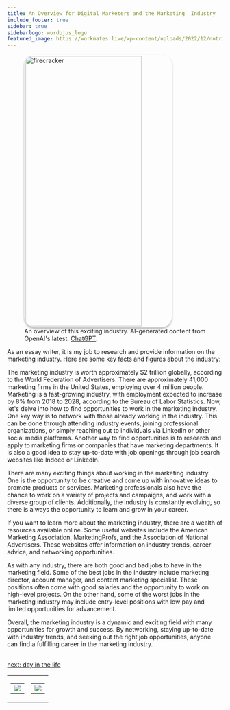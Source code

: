 ```yaml
---
title: An Overview for Digital Marketers and the Marketing  Industry
include_footer: true
sidebar: true
sidebarlogo: wordojos_logo
featured_image: https://workmates.live/wp-content/uploads/2022/12/nutritionist-5-scaled.jpg
---
```

<figure>
    <img src='/uploads/small/digitalmarketers.jpg' style="width: 80%;height: 630px;padding: 3px; box-shadow: 0 3px 5px rgba(0,0,0,.3);border-radius: 25px;overflow: hidden;border: none;" align="middle"; alt='firecracker';/>
    <figcaption>An overview of this exciting industry. AI-generated content from OpenAI's latest: <a href="https://openai.com/blog/chatgpt/" >ChatGPT</a>.</figcaption>
</figure>
<p>
As an essay writer, it is my job to research and provide information on the marketing industry. Here are some key facts and figures about the industry:

The marketing industry is worth approximately $2 trillion globally, according to the World Federation of Advertisers.
There are approximately 41,000 marketing firms in the United States, employing over 4 million people.
Marketing is a fast-growing industry, with employment expected to increase by 8% from 2018 to 2028, according to the Bureau of Labor Statistics.
Now, let's delve into how to find opportunities to work in the marketing industry. One key way is to network with those already working in the industry. This can be done through attending industry events, joining professional organizations, or simply reaching out to individuals via LinkedIn or other social media platforms. Another way to find opportunities is to research and apply to marketing firms or companies that have marketing departments. It is also a good idea to stay up-to-date with job openings through job search websites like Indeed or LinkedIn.

There are many exciting things about working in the marketing industry. One is the opportunity to be creative and come up with innovative ideas to promote products or services. Marketing professionals also have the chance to work on a variety of projects and campaigns, and work with a diverse group of clients. Additionally, the industry is constantly evolving, so there is always the opportunity to learn and grow in your career.

If you want to learn more about the marketing industry, there are a wealth of resources available online. Some useful websites include the American Marketing Association, MarketingProfs, and the Association of National Advertisers. These websites offer information on industry trends, career advice, and networking opportunities.

As with any industry, there are both good and bad jobs to have in the marketing field. Some of the best jobs in the industry include marketing director, account manager, and content marketing specialist. These positions often come with good salaries and the opportunity to work on high-level projects. On the other hand, some of the worst jobs in the marketing industry may include entry-level positions with low pay and limited opportunities for advancement.

Overall, the marketing industry is a dynamic and exciting field with many opportunities for growth and success. By networking, staying up-to-date with industry trends, and seeking out the right job opportunities, anyone can find a fulfilling career in the marketing industry.

<br>
<a href="https://workdojos.com/digitalmarketers/day-in-the-life">next: day in the life</a>
</p>
<table border="0" cellpadding="0" cellspacing="0" width="600" id="templateColumns">
    <tr>
        <td align="center" valign="top" width="50%" class="templateColumnContainer">
            <table border="0" cellpadding="10" cellspacing="0" height="100%" width="100px">
                <tr>
                    <td class="leftColumnContent">
                      <a href="https://digitalmarketers.workdojos.com">
                        <img src="/uploads/d.svg" class="columnImage" />
                    </td>
                </tr>
            </table>
        </td>
        <td align="center" valign="top" width="50%" class="templateColumnContainer">
            <table border="0" cellpadding="10" cellspacing="0" height="100%" width="100px">
                <tr>
                    <td class="rightColumnContent">
                      <a href="https://videogamers.workdojos.com">
                        <img src="/uploads/randomdojo.svg" class="columnImage" />
                    </td>
            </table>
        </td>
    </tr>
</table>